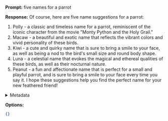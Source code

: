 **Prompt:**
five names for a parrot

**Response:**
Of course, here are five name suggestions for a parrot:

1. Polly - a classic and timeless name for a parrot, reminiscent of the iconic character from the movie "Monty Python and the Holy Grail."
2. Macaw - a beautiful and exotic name that reflects the vibrant colors and vivid personality of these birds.
3. Kiwi - a cute and quirky name that is sure to bring a smile to your face, as well as being a nod to the bird's small size and round body shape.
4. Luna - a celestial name that evokes the magical and ethereal qualities of these birds, as well as their nocturnal nature.
5. Peanut - a fun and affectionate name that is perfect for a small and playful parrot, and is sure to bring a smile to your face every time you say it.
I hope these suggestions help you find the perfect name for your new feathered friend!

<details><summary>Metadata</summary>

- Duration: 5246 ms
- Datetime: 2023-11-03T15:56:26.819360
- Model: mlc-chat-Llama-2-7b-chat-hf-q4f16_1

</details>

**Options:**
```json
{}
```

